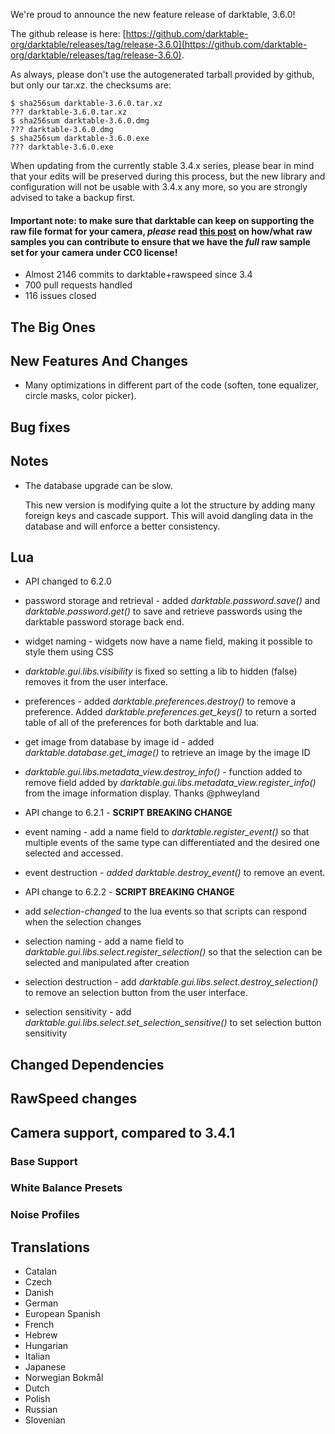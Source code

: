 We're proud to announce the new feature release of darktable, 3.6.0!

The github release is here: [https://github.com/darktable-org/darktable/releases/tag/release-3.6.0](https://github.com/darktable-org/darktable/releases/tag/release-3.6.0).

As always, please don't use the autogenerated tarball provided by
github, but only our tar.xz. the checksums are:

```
$ sha256sum darktable-3.6.0.tar.xz
??? darktable-3.6.0.tar.xz
$ sha256sum darktable-3.6.0.dmg
??? darktable-3.6.0.dmg
$ sha256sum darktable-3.6.0.exe
??? darktable-3.6.0.exe
```

When updating from the currently stable 3.4.x series, please bear in
mind that your edits will be preserved during this process, but the new
library and configuration will not be usable with 3.4.x any more, so
you are strongly advised to take a backup first.

#### Important note: to make sure that darktable can keep on supporting the raw file format for your camera, *please* read [this post](https://discuss.pixls.us/t/raw-samples-wanted/5420?u=lebedevri) on how/what raw samples you can contribute to ensure that we have the *full* raw sample set for your camera under CC0 license!

- Almost 2146 commits to darktable+rawspeed since 3.4
- 700 pull requests handled
- 116 issues closed

## The Big Ones

## New Features And Changes

- Many optimizations in different part of the code (soften, tone equalizer,
  circle masks, color picker).

## Bug fixes

## Notes

- The database upgrade can be slow.

  This new version is modifying quite a lot the structure by adding many
  foreign keys and cascade support. This will avoid dangling data in the
  database and will enforce a better consistency.

## Lua

* API changed to 6.2.0

* password storage and retrieval - added _darktable.password.save()_ and _darktable.password.get()_ to save and retrieve passwords using the darktable password storage back end.

* widget naming - widgets now have a name field, making it possible to style them using CSS

* _darktable.gui.libs.visibility_ is fixed so setting a lib to hidden (false) removes it from the user interface.

* preferences - added _darktable.preferences.destroy()_ to remove a preference.  Added _darktable.preferences.get_keys()_ to return a sorted table of all of the preferences for both darktable and lua.

* get image from database by image id - added _darktable.database.get_image()_ to retrieve an image by the image ID

* _darktable.gui.libs.metadata_view.destroy_info()_ - function added to remove field added by _darktable.gui.libs.metadata_view.register_info()_ from the image information display.  Thanks @phweyland

* API change to 6.2.1 - **SCRIPT BREAKING CHANGE**

* event naming - add a name field to _darktable.register_event()_ so that multiple events of the same type can differentiated and the desired one selected and accessed.

* event destruction - _added darktable.destroy_event()_ to remove an event.

* API change to 6.2.2 - **SCRIPT BREAKING CHANGE**

* add _selection-changed_ to the lua events so that scripts can respond when the selection changes

* selection naming - add a name field to _darktable.gui.libs.select.register_selection()_ so that the selection can be selected and manipulated after creation

* selection destruction - add _darktable.gui.libs.select.destroy_selection()_ to remove an selection button from the user interface.

* selection sensitivity - add _darktable.gui.libs.select.set_selection_sensitive()_ to set selection button sensitivity

## Changed Dependencies

## RawSpeed changes


## Camera support, compared to 3.4.1

### Base Support

### White Balance Presets

### Noise Profiles

## Translations

- Catalan
- Czech
- Danish
- German
- European Spanish
- French
- Hebrew
- Hungarian
- Italian
- Japanese
- Norwegian Bokmål
- Dutch
- Polish
- Russian
- Slovenian
